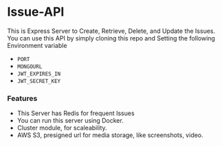 # Issue-API
This is Express Server to Create, Retrieve, Delete, and Update the Issues. You can use this API by simply cloning this repo and Setting the following Environment variable
- ```PORT```
- ```MONGOURL```
- ```JWT_EXPIRES_IN```
- ```JWT_SECRET_KEY```
### Features 
- This Server has Redis for frequent Issues
- You can run this server using Docker.
- Cluster module, for scaleability.
- AWS S3, presigned url for media storage, like screenshots, video.

